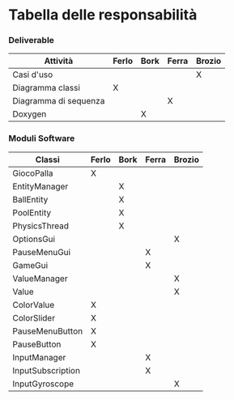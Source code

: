 # Tabella delle responsabilità


### Deliverable

| Attività | Ferlo| Bork |Ferra |Brozio |
| --- |---| ---|------|-----|
|Casi d'uso| | | |X|
|Diagramma classi|X| | ||
|Diagramma di sequenza| | |X||
|Doxygen| |X|||

### Moduli Software

| Classi          | Ferlo | Bork  |Ferra  |Brozio |
| ---             |---    | ---   |------ |-----  |
|GiocoPalla       |X      |       |       |       |
|EntityManager    |       |X      |       |       |
|BallEntity       |       |X      |       |       |
|PoolEntity       |       |X      |       |       |
|PhysicsThread    |       |X      |       |       |
|OptionsGui       |       |       |       |X      |
|PauseMenuGui     |       |       |X      |       |
|GameGui          |       |       |X      |       |
|ValueManager     |       |       |       |X      |
|Value            |       |       |       |X      |
|ColorValue       |X      |       |       |       |
|ColorSlider      |X      |       |       |       |
|PauseMenuButton  |X      |       |       |       |
|PauseButton      |X      |       |       |       |
|InputManager     |       |       |X      |       |
|InputSubscription|       |       |X      |       |
|InputGyroscope   |       |       |       |X      |
